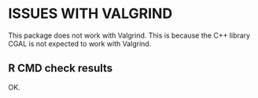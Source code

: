 # ISSUES WITH VALGRIND

This package does not work with Valgrind. This is because the C++ library 
CGAL is not expected to work with Valgrind.


## R CMD check results

OK.

